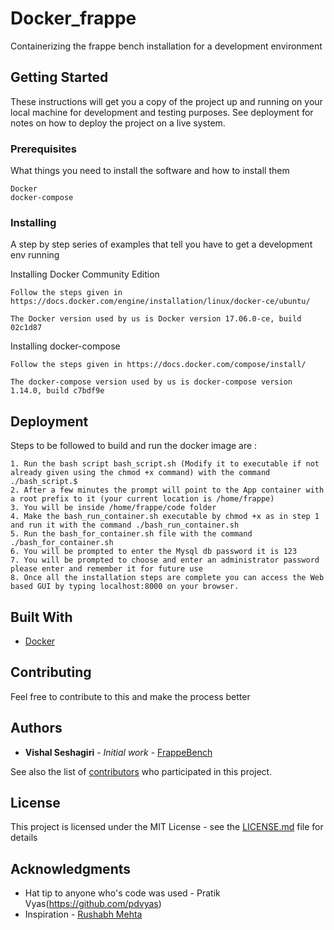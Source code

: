 # Docker_frappe

Containerizing the frappe bench installation for a development environment

## Getting Started

These instructions will get you a copy of the project up and running on your local machine for development and testing purposes. See deployment for notes on how to deploy the project on a live system.

### Prerequisites

What things you need to install the software and how to install them

```
Docker
docker-compose
```

### Installing

A step by step series of examples that tell you have to get a development env running

Installing Docker Community Edition 

```
Follow the steps given in https://docs.docker.com/engine/installation/linux/docker-ce/ubuntu/

The Docker version used by us is Docker version 17.06.0-ce, build 02c1d87
```
Installing docker-compose 

```
Follow the steps given in https://docs.docker.com/compose/install/

The docker-compose version used by us is docker-compose version 1.14.0, build c7bdf9e
```

## Deployment

Steps to be followed to build and run the docker image are :
```
1. Run the bash script bash_script.sh (Modify it to executable if not already given using the chmod +x command) with the command ./bash_script.$
2. After a few minutes the prompt will point to the App container with a root prefix to it (your current location is /home/frappe)
3. You will be inside /home/frappe/code folder
4. Make the bash_run_container.sh executable by chmod +x as in step 1 and run it with the command ./bash_run_container.sh
5. Run the bash_for_container.sh file with the command ./bash_for_container.sh
6. You will be prompted to enter the Mysql db password it is 123
7. You will be prompted to choose and enter an administrator password please enter and remember it for future use
8. Once all the installation steps are complete you can access the Web based GUI by typing localhost:8000 on your browser.
```

## Built With

* [Docker](https://www.docker.com/)

## Contributing

Feel free to contribute to this and make the process better

## Authors

* **Vishal Seshagiri** - *Initial work* - [FrappeBench](https://github.com/frappe/bench)

See also the list of [contributors](https://github.com/your/project/contributors) who participated in this project.

## License

This project is licensed under the MIT License - see the [LICENSE.md](LICENSE.md) file for details

## Acknowledgments

* Hat tip to anyone who's code was used - Pratik Vyas(https://github.com/pdvyas)
* Inspiration - [Rushabh Mehta](https://github.com/rmehta)

